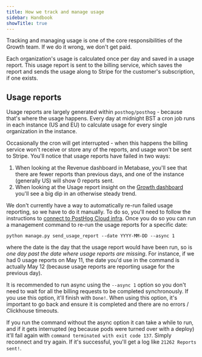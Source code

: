 ```yaml
---
title: How we track and manage usage
sidebar: Handbook
showTitle: true
---
```


Tracking and managing usage is one of the core responsibilities of the Growth team. If we do it wrong, we don't get paid. 

Each organization's usage is calculated once per day and saved in a usage report. This usage report is sent to the billing service, which saves the report and sends the usage along to Stripe for the customer's subscription, if one exists.

## Usage reports

Usage reports are largely generated within `posthog/posthog` - because that's where the usage happens. Every day at midnight BST a cron job runs in each instance (US and EU) to calculate usage for every single organization in the instance. 

Occasionally the cron will get interrupted - when this happens the billing service won't receive or store any of the reports, and usage won't be sent to Stripe. You'll notice that usage reports have failed in two ways: 

1. When looking at the Revenue dashboard in Metabase, you'll see that there are fewer reports than previous days, and one of the instance (generally US) will show 0 reports sent.
2. When looking at the Usage report insight on the [Growth dashboard](https://app.posthog.com/dashboard/54139) you'll see a big dip in an otherwise steady trend.

We don't currently have a way to automatically re-run failed usage reporting, so we have to do it manually. To do so, you'll need to follow the instructions to [connect to PostHog Cloud infra](/handbook/engineering/how-to-access-posthog-cloud-infra). Once you do so you can run a management command to re-run the usage reports for a specific date:

```
python manage.py send_usage_report --date YYYY-MM-DD --async 1
```

where the date is the day that the usage report would have been run, so is *one day past the date where usage reports are missing*. For instance, if we had 0 usage reports on May 11, the date you'd use in the command is actually May 12 (because usage reports are reporting usage for the previous day). 

It is recommended to run async using the `--async 1` option so you don't need to wait for all the billing requests to be completed synchronously. If you use this option, it'll finish with `Done!`. When using this option, it's important to go back and ensure it is completed and there are no errors / Clickhouse timeouts. 

If you run the command without the async option it can take a while to run, and if it gets interrupted (eg because pods were turned over with a deploy) it'll fail again with `command terminated with exit code 137`. Simply reconnect and try again. If it's successful, you'll get a log like `21262 Reports sent!`. 

